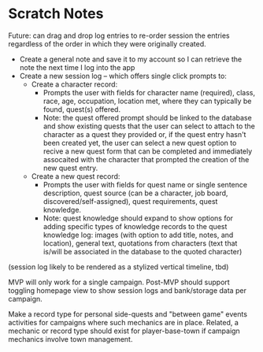 # Scratch Notes

Future: can drag and drop log entries to re-order session the entries regardless of the order in which they were originally created.

- Create a general note and save it to my account so I can retrieve the note the next time I log into the app
- Create a new session log – which offers single click prompts to:
  - Create a character record:
    - Prompts the user with fields for character name (required), class, race, age, occupation, location met, where they can typically be found, quest(s) offered.
    - Note: the quest offered prompt should be linked to the database and show existing quests that the user can select to attach to the character as a quest they provided or, if the quest entry hasn't been created yet, the user can select a new quest option to recive a new quest form that can be completed and immediately assocaited with the character that prompted the creation of the new quest entry.
  - Create a new quest record:
    - Prompts the user with fields for quest name or single sentence description, quest source (can be a character, job board, discovered/self-assigned), quest requirements, quest knowledge.
    - Note: quest knowledge should expand to show options for adding specific types of knowledge records to the quest knowledge log: images (with option to add title, notes, and location), general text, quotations from characters (text that is/will be associated in the database to the quoted character)

(session log likely to be rendered as a stylized vertical timeline, tbd)

MVP will only work for a single campaign. Post-MVP should support toggling homepage view to show session logs and bank/storage data per campaign.

Make a record type for personal side-quests and "between game" events activities for campaigns where such mechanics are in place. Related, a mechanic or record type should exist for player-base-town if campaign mechanics involve town management.
